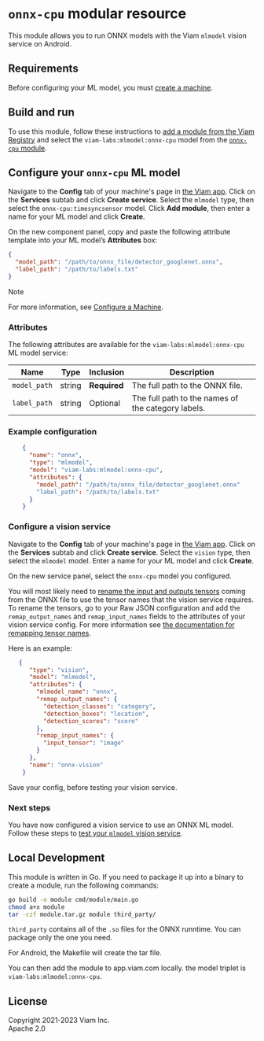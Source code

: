 # `onnx-cpu` modular resource

This module allows you to run ONNX models with the Viam `mlmodel` vision service on Android.

## Requirements

Before configuring your ML model, you must [create a machine](https://docs.viam.com/fleet/machines/#add-a-new-machine).

## Build and run

To use this module, follow these instructions to [add a module from the Viam Registry](https://docs.viam.com/registry/configure/#add-a-modular-resource-from-the-viam-registry) and select the `viam-labs:mlmodel:onnx-cpu` model from the [`onnx-cpu` module](https://github.com/viam-labs/onnx-cpu).

## Configure your `onnx-cpu` ML model

Navigate to the **Config** tab of your machine's page in [the Viam app](https://app.viam.com/).
Click on the **Services** subtab and click **Create service**.
Select the `mlmodel` type, then select the `onnx-cpu:timesyncsensor` model.
Click **Add module**, then enter a name for your ML model and click **Create**.

On the new component panel, copy and paste the following attribute template into your ML model’s **Attributes** box:

```json
{
  "model_path": "/path/to/onnx_file/detector_googlenet.onnx",
  "label_path": "/path/to/labels.txt"
}
```

> [!NOTE]
> For more information, see [Configure a Machine](https://docs.viam.com/manage/configuration/).

### Attributes

The following attributes are available for the `viam-labs:mlmodel:onnx-cpu` ML model service:

| Name    | Type   | Inclusion    | Description |
| ------- | ------ | ------------ | ----------- |
| `model_path` | string | **Required** | The full path to the ONNX file. |
| `label_path` | string | Optional | The full path to the names of the category labels. |

### Example configuration

```json
    {
      "name": "onnx",
      "type": "mlmodel",
      "model": "viam-labs:mlmodel:onnx-cpu",
      "attributes": {
        "model_path": "/path/to/onnx_file/detector_googlenet.onnx"
        "label_path": "/path/to/labels.txt"
      }
    }
```

### Configure a vision service

Navigate to the **Config** tab of your machine's page in [the Viam app](https://app.viam.com/).
Click on the **Services** subtab and click **Create service**.
Select the `vision` type, then select the `mlmodel` model.
Enter a name for your ML model and click **Create**.

On the new service panel, select the `onnx-cpu` model you configured.

You will most likely need to [rename the input and outputs tensors](https://docs.viam.com/ml/vision/mlmodel/#tensor-names) coming from the ONNX file to use the tensor names that the vision service requires. To rename the tensors, go to your Raw JSON configuration and add the `remap_output_names` and `remap_input_names` fields to the attributes of your vision service config. For more information see [the documentation for remapping tensor names](https://docs.viam.com/ml/vision/mlmodel/#tensor-names).

Here is an example:

```json
   {
      "type": "vision",
      "model": "mlmodel",
      "attributes": {
        "mlmodel_name": "onnx",
        "remap_output_names": {
          "detection_classes": "category",
          "detection_boxes": "location",
          "detection_scores": "score"
        },
        "remap_input_names": {
          "input_tensor": "image"
        }
      },
      "name": "onnx-vision"
    }
```

Save your config, before testing your vision service.

### Next steps

You have now configured a vision service to use an ONNX ML model.
Follow these steps to [test your `mlmodel` vision service](https://docs.viam.com/ml/vision/mlmodel/#test-your-detector-or-classifier).

## Local Development

This module is written in Go. If you need to package it up into a binary to create a module, run the following commands:

```bash
go build -o module cmd/module/main.go
chmod a+x module
tar -czf module.tar.gz module third_party/
```

`third_party` contains all of the `.so` files for the ONNX runntime. You can package only the one you need.

For Android, the Makefile will create the tar file.

You can then add the module to app.viam.com locally. the model triplet is `viam-labs:mlmodel:onnx-cpu`.

## License

Copyright 2021-2023 Viam Inc. <br>
Apache 2.0
